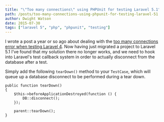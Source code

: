 ```yaml
---
title: "\"Too many connections\" using PHPUnit for testing Laravel 5.1"
path: /posts/too-many-connections-using-phpunit-for-testing-laravel-51
author: Dwight Watson
date: 2015-07-30
tags: ["laravel 5", "php", "phpunit", "testing"]
---
```


I wrote a post a year or so ago about dealing with the [too many connections error when testing Laravel 4](http://www.neontsunami.com/posts/too-many-connections-using-phpunit-for-testing-laravel-4-on-circleci). Now having just migrated a project to Laravel 5.1 I've found that my solution there no longer works, and we need to hook into Laravel's test callback system in order to actually disconnect from the database after a test.

Simply add the following `tearDown()` method to your `TestCase`, which will queue up a database disconnect to be performed during a tear down.

    public function tearDown()
    {
        $this->beforeApplicationDestroyed(function () {
            DB::disconnect();
        });

        parent::tearDown();
    }
